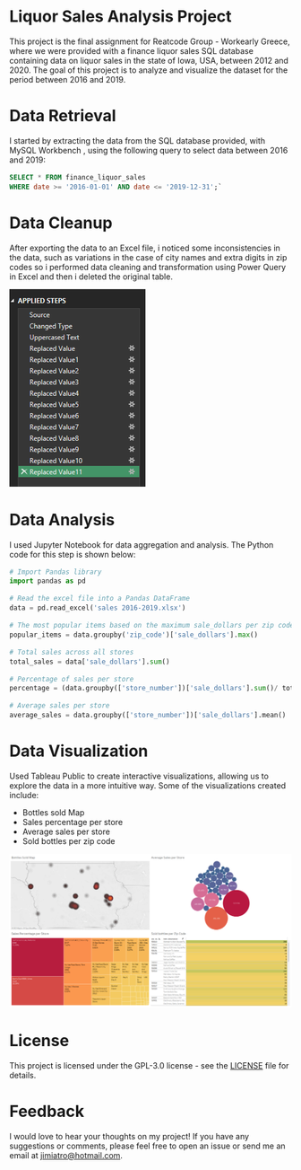 # Liquor Sales Analysis Project
This project is the final assignment for Reatcode Group - Workearly Greece, where we were provided with a finance liquor sales SQL database containing data on liquor sales in the state of Iowa, USA, between 2012 and 2020. The goal of this project is to analyze and visualize the dataset for the period between 2016 and 2019.
# Data Retrieval #
I started by extracting the data from the SQL database provided, with MySQL Workbench , using the following query to select data between 2016 and 2019:

```sql
SELECT * FROM finance_liquor_sales
WHERE date >= '2016-01-01' AND date <= '2019-12-31';`
```
# Data Cleanup #
After exporting the data to an Excel file, i noticed some inconsistencies in the data, such as variations in the case of city names and extra digits in zip codes so i performed data cleaning and transformation using Power Query in Excel and then i deleted the original table.

![Alt text](https://github.com/jimiatro/Liquor_Sales_Analysis_Project_For_Workearly/blob/main/Power%20Query.png)

# Data Analysis #
I used Jupyter Notebook for data aggregation and analysis. The Python code for this step is shown below:


``` python
# Import Pandas library
import pandas as pd
```



``` python
# Read the excel file into a Pandas DataFrame
data = pd.read_excel('sales 2016-2019.xlsx')
```


``` python
# The most popular items based on the maximum sale_dollars per zip code
popular_items = data.groupby('zip_code')['sale_dollars'].max()
```



``` python
# Total sales across all stores
total_sales = data['sale_dollars'].sum()
```

``` python
# Percentage of sales per store 
percentage = (data.groupby(['store_number'])['sale_dollars'].sum()/ total_sales) *100
```

``` python
# Average sales per store
average_sales = data.groupby(['store_number'])['sale_dollars'].mean()
```

# Data Visualization #
Used Tableau Public to create interactive visualizations, allowing us to explore the data in a more intuitive way. Some of the visualizations created include:

- Bottles sold Map
- Sales percentage per store
- Average sales per store
- Sold bottles per zip code


 ![Alt text](https://github.com/jimiatro/Liquor_Sales_Analysis_Project_For_Workearly/blob/main/Tableau%20Dashboard.png)



# License #

This project is licensed under the GPL-3.0 license - see the [LICENSE](https://github.com/Workearly/Final-Assignment/blob/main/LICENSE) file for details.

# Feedback #
I would love to hear your thoughts on my project! If you have any suggestions or comments, please feel free to open an issue or send me an email at jimiatro@hotmail.com.
